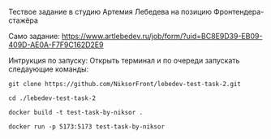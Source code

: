 Тествое задание в студию Артемия Лебедева на позицию Фронтендера-стажёра
 
Само задание: https://www.artlebedev.ru/job/form/?uid=BC8E9D39-EB09-409D-AE0A-F7F9C162D2E9


Интрукция по запуску:
Открыть терминал и по очереди запускать следаующие команды:
```
git clone https://github.com/NiksorFront/lebedev-test-task-2.git

cd ./lebedev-test-task-2

docker build -t test-task-by-niksor .

docker run -p 5173:5173 test-task-by-niksor
```
